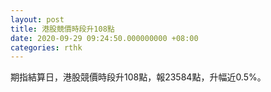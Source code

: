 ```yaml
---
layout: post
title: 港股競價時段升108點
date: 2020-09-29 09:24:50.000000000 +08:00
categories: rthk
---
```


期指結算日，港股競價時段升108點，報23584點，升幅近0.5%。
